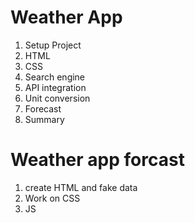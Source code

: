 # Weather App

1. Setup Project
2. HTML
3. CSS
4. Search engine
5. API integration
6. Unit conversion
7. Forecast
8. Summary

# Weather app forcast

1. create HTML and fake data
2. Work on CSS
3. JS
